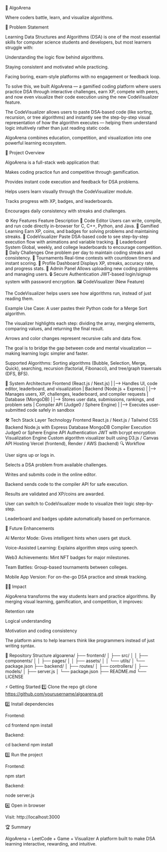 🧠 AlgoArena

Where coders battle, learn, and visualize algorithms.

📌 Problem Statement

Learning Data Structures and Algorithms (DSA) is one of the most essential skills for computer science students and developers, but most learners struggle with:

Understanding the logic flow behind algorithms.

Staying consistent and motivated while practicing.

Facing boring, exam-style platforms with no engagement or feedback loop.

To solve this, we built AlgoArena — a gamified coding platform where users practice DSA through interactive challenges, earn XP, compete with peers, and now even visualize their code execution using the new CodeVisualizer feature.

The CodeVisualizer allows users to paste DSA-based code (like sorting, recursion, or tree algorithms) and instantly see the step-by-step visual representation of how the algorithm executes — helping them understand logic intuitively rather than just reading static code.

AlgoArena combines education, competition, and visualization into one powerful learning ecosystem.

🚀 Project Overview

AlgoArena is a full-stack web application that:

Makes coding practice fun and competitive through gamification.

Provides instant code execution and feedback for DSA problems.

Helps users learn visually through the CodeVisualizer module.

Tracks progress with XP, badges, and leaderboards.

Encourages daily consistency with streaks and challenges.

⚙️ Key Features
Feature	Description
🧩 Code Editor	Users can write, compile, and run code directly in-browser for C, C++, Python, and Java.
🏅 Gamified Learning	Earn XP, coins, and badges for solving problems and maintaining streaks.
🧠 CodeVisualizer	Paste DSA-based code to see step-by-step execution flow with animations and variable tracking.
🧾 Leaderboard System	Global, weekly, and college leaderboards to encourage competition.
🎯 Daily Challenges	One problem per day to maintain coding streaks and consistency.
🥇 Tournaments	Real-time contests with countdown timers and instant scoring.
👥 Profile Dashboard	Displays XP, streaks, accuracy rate, and progress stats.
🧰 Admin Panel	Allows uploading new coding problems and managing users.
🔒 Secure Authentication	JWT-based login/signup system with password encryption.
🖼️ CodeVisualizer (New Feature)

The CodeVisualizer helps users see how algorithms run, instead of just reading them.

Example Use Case:
A user pastes their Python code for a Merge Sort algorithm.

The visualizer highlights each step: dividing the array, merging elements, comparing values, and returning the final result.

Arrows and color changes represent recursive calls and data flow.

The goal is to bridge the gap between code and mental visualization — making learning logic simpler and faster.

Supported Algorithms:
Sorting algorithms (Bubble, Selection, Merge, Quick), searching, recursion (factorial, Fibonacci), and tree/graph traversals (DFS, BFS).

🧩 System Architecture
Frontend (React.js / Next.js)
     |
     |--> Handles UI, code editor, leaderboard, and visualization
     |
Backend (Node.js + Express)
     |
     |--> Manages users, XP, challenges, leaderboard, and compiler requests
     |
Database (MongoDB)
     |
     |--> Stores user data, submissions, rankings, and problem sets
     |
Compiler API (Judge0 / Sphere Engine)
     |
     |--> Executes user-submitted code safely in sandbox

🛠️ Tech Stack
Layer	Technology
Frontend	React.js / Next.js / Tailwind CSS
Backend	Node.js with Express
Database	MongoDB
Compiler Execution	Judge0 or Sphere Engine API
Authentication	JWT with bcrypt encryption
Visualization Engine	Custom algorithm visualizer built using D3.js / Canvas API
Hosting	Vercel (frontend), Render / AWS (backend)
🔍 Workflow

User signs up or logs in.

Selects a DSA problem from available challenges.

Writes and submits code in the online editor.

Backend sends code to the compiler API for safe execution.

Results are validated and XP/coins are awarded.

User can switch to CodeVisualizer mode to visualize their logic step-by-step.

Leaderboard and badges update automatically based on performance.

📅 Future Enhancements

AI Mentor Mode: Gives intelligent hints when users get stuck.

Voice-Assisted Learning: Explains algorithm steps using speech.

Web3 Achievements: Mint NFT badges for major milestones.

Team Battles: Group-based tournaments between colleges.

Mobile App Version: For on-the-go DSA practice and streak tracking.

🧑‍💻 Impact

AlgoArena transforms the way students learn and practice algorithms.
By merging visual learning, gamification, and competition, it improves:

Retention rate

Logical understanding

Motivation and coding consistency

The platform aims to help learners think like programmers instead of just writing syntax.

📂 Repository Structure
algoarena/
├── frontend/
│   ├── src/
│   │   ├── components/
│   │   ├── pages/
│   │   ├── assets/
│   │   └── utils/
│   └── package.json
├── backend/
│   ├── routes/
│   ├── controllers/
│   ├── models/
│   ├── server.js
│   └── package.json
├── README.md
└── LICENSE

⚡ Getting Started
1️⃣ Clone the repo
git clone https://github.com/yourusername/algoarena.git

2️⃣ Install dependencies

Frontend:

cd frontend
npm install


Backend:

cd backend
npm install

3️⃣ Run the project

Frontend:

npm start


Backend:

node server.js

4️⃣ Open in browser

Visit: http://localhost:3000

🏆 Summary

AlgoArena = LeetCode + Game + Visualizer
A platform built to make DSA learning interactive, rewarding, and intuitive.
